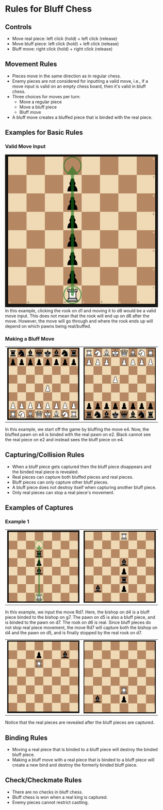 # Rules for Bluff Chess
## Controls
  - Move real piece: left click (hold) + left click (release)
  - Move bluff piece: left click (hold) + left click (release)
  - Bluff move: right click (hold) + right click (release)

## Movement Rules
  - Pieces move in the same direction as in regular chess.
  - Enemy pieces are not considered for inputting a valid move, i.e., if a move input is valid on an empty chess board, then it's valid in bluff chess. 
  - Three choices for moves per turn:
    - Move a regular piece
    - Move a bluff piece
    - Bluff move
  - A bluff move creates a bluffed piece that is binded with the real piece.

## Examples for Basic Rules
### Valid Move Input
![Example1](assets/example1.png)
In this example, clicking the rook on d1 and moving it to d8 would be a valid move input. This does not mean that the rook will end up on d8 after the move. However, the move will go through and where the rook ends up will depend on which pawns being real/buffed. 

### Making a Bluff Move 
<table><tr>
<td> <img src="assets/example2.png"  style="width: 400px;"/> </td>
<td> <img src="assets/example3.png"  style="width: 400px;"/> </td>
</tr></table>
In this example, we start off
the game by bluffing the move e4. Now, the bluffed pawn on e4 is binded with the real pawn on e2. Black cannot see the real piece on e2 and instead sees the bluff piece on e4. 

## Capturing/Collision Rules
  - When a bluff piece gets captured then the bluff piece disappears and the binded real piece is revealed. 
  - Real pieces can capture both bluffed pieces and real pieces.
  - Bluff pieces can only capture other bluff pieces. 
  - A bluff piece does not destroy itself when capturing another bluff piece. 
  - Only real pieces can stop a real piece's movement.

## Examples of Captures
### Example 1
<table><tr>
<td> <img src="assets/example5.png"  style="width: 400px;"/> </td>
<td> <img src="assets/example4.png"  style="width: 400px;"/> </td>
</tr></table>
In this example, we input the move Rd7. Here, the bishop on d4 is a bluff piece binded to the bishop on g7. The pawn on d5 is also a bluff piece, and is binded to the pawn on d7. The rook on d6 is real. Since bluff pieces do not stop real piece movement, the move Rd7 will capture both the bishop on d4 and the pawn on d5, and is finally stopped by the real rook on d7.
<table><tr>
<td> <img src="assets/example6.png"  style="width: 400px;"/> </td>
<td> <img src="assets/example7.png"  style="width: 400px;"/> </td>
</tr></table>
Notice that the real pieces are revealed after the bluff pieces are captured. 

## Binding Rules
  - Moving a real piece that is binded to a bluff piece will destroy the binded bluff piece. 
  - Making a bluff move with a real piece that is binded to a bluff piece will create a new bind and destroy the formerly binded bluff piece. 

## Check/Checkmate Rules
 - There are no checks in bluff chess. 
 - Bluff chess is won when a real king is captured.
 - Enemy pieces cannot restrict castling. 


